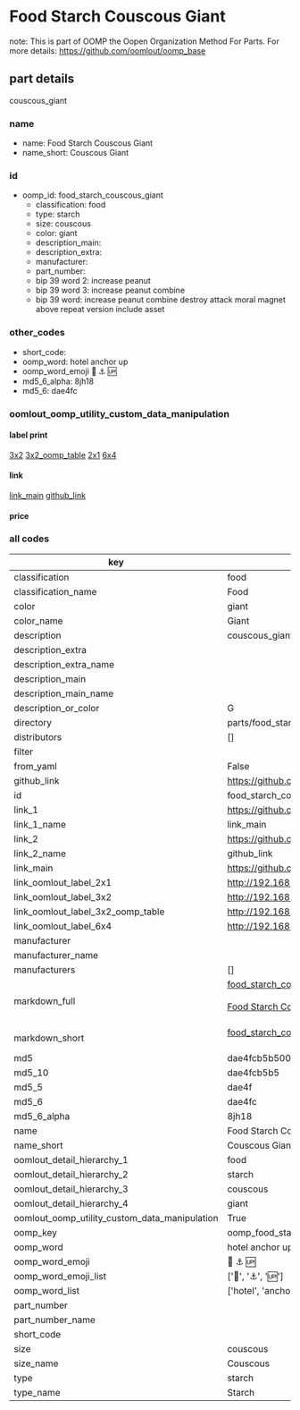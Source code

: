 # Food Starch Couscous Giant  

note: This is part of OOMP the Oopen Organization Method For Parts. For more details: https://github.com/oomlout/oomp_base

##  part details



couscous_giant

### name
* name: Food Starch Couscous Giant
* name_short: Couscous Giant
### id
* oomp_id: food_starch_couscous_giant
  * classification: food
  * type: starch
  * size: couscous
  * color: giant
  * description_main: 
  * description_extra: 
  * manufacturer: 
  * part_number: 
  * bip 39 word 2: increase peanut
  * bip 39 word 3: increase peanut combine
  * bip 39 word: increase peanut combine destroy attack moral magnet above repeat version include asset

### other_codes
* short_code: 
* oomp_word: hotel anchor up
* oomp_word_emoji :hotel: :anchor: :up:
* md5_6_alpha: 8jh18
* md5_6: dae4fc






### oomlout_oomp_utility_custom_data_manipulation
#### label print
[3x2](http://192.168.1.245:1112/?label=oomp%208jh18)
[3x2_oomp_table](http://192.168.1.107:1112/?label=oomp%208jh18)
[2x1](http://192.168.1.242:1112/?label=oomp%208jh18)
[6x4](http://192.168.1.55:1112/?label=oomp%208jh18)    

#### link

[link_main](https://github.com/oomlout/oomlout_oomp_current_version_messy/tree/main/parts/food_starch_couscous_giant) [github_link](https://github.com/oomlout/oomlout_oomp_part_src/tree/main/parts/food_starch_couscous_giant)                             

#### price







### all codes 
| key | value |  
| --- | --- |  
| classification | food |  
| classification_name | Food |  
| color | giant |  
| color_name | Giant |  
| description | couscous_giant |  
| description_extra |  |  
| description_extra_name |  |  
| description_main |  |  
| description_main_name |  |  
| description_or_color | G  |  
| directory | parts/food_starch_couscous_giant |  
| distributors | [] |  
| filter |  |  
| from_yaml | False |  
| github_link | https://github.com/oomlout/oomlout_oomp_part_src/tree/main/parts/food_starch_couscous_giant |  
| id | food_starch_couscous_giant |  
| link_1 | https://github.com/oomlout/oomlout_oomp_current_version_messy/tree/main/parts/food_starch_couscous_giant |  
| link_1_name | link_main |  
| link_2 | https://github.com/oomlout/oomlout_oomp_part_src/tree/main/parts/food_starch_couscous_giant |  
| link_2_name | github_link |  
| link_main | https://github.com/oomlout/oomlout_oomp_current_version_messy/tree/main/parts/food_starch_couscous_giant |  
| link_oomlout_label_2x1 | http://192.168.1.242:1112/?label=oomp%208jh18 |  
| link_oomlout_label_3x2 | http://192.168.1.245:1112/?label=oomp%208jh18 |  
| link_oomlout_label_3x2_oomp_table | http://192.168.1.107:1112/?label=oomp%208jh18 |  
| link_oomlout_label_6x4 | http://192.168.1.55:1112/?label=oomp%208jh18 |  
| manufacturer |  |  
| manufacturer_name |  |  
| manufacturers | [] |  
| markdown_full | [food_starch_couscous_giant](https://github.com/oomlout/oomlout_oomp_current_version_messy/tree/main/parts/food_starch_couscous_giant)<br>[](https://github.com/oomlout/oomlout_oomp_current_version_messy/tree/main/parts/food_starch_couscous_giant)<br>[Food Starch Couscous Giant](https://github.com/oomlout/oomlout_oomp_current_version_messy/tree/main/parts/food_starch_couscous_giant)<br><br> |  
| markdown_short | [food_starch_couscous_giant](https://github.com/oomlout/oomlout_oomp_current_version_messy/tree/main/parts/food_starch_couscous_giant)<br><br> |  
| md5 | dae4fcb5b50090be3e8733c25be87b95 |  
| md5_10 | dae4fcb5b5 |  
| md5_5 | dae4f |  
| md5_6 | dae4fc |  
| md5_6_alpha | 8jh18 |  
| name | Food Starch Couscous Giant |  
| name_short | Couscous Giant |  
| oomlout_detail_hierarchy_1 | food |  
| oomlout_detail_hierarchy_2 | starch |  
| oomlout_detail_hierarchy_3 | couscous |  
| oomlout_detail_hierarchy_4 | giant |  
| oomlout_oomp_utility_custom_data_manipulation | True |  
| oomp_key | oomp_food_starch_couscous_giant |  
| oomp_word | hotel anchor up |  
| oomp_word_emoji | :hotel: :anchor: :up: |  
| oomp_word_emoji_list | [':hotel:', ':anchor:', ':up:'] |  
| oomp_word_list | ['hotel', 'anchor', 'up'] |  
| part_number |  |  
| part_number_name |  |  
| short_code |  |  
| size | couscous |  
| size_name | Couscous |  
| type | starch |  
| type_name | Starch |  
